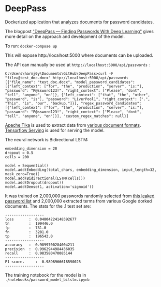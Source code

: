 # DeepPass

Dockerized application that analyzes documents for password candidates.

The blogpost ["DeepPass — Finding Passwords With Deep Learning"](https://posts.specterops.io/deeppass-finding-passwords-with-deep-learning-4d31c534cd00) gives more detail on the approach and development of the model.

To run: `docker-compose up`

This will expose http://localhost:5000 where documents can be uploaded.

The API can manually be used at `http://localhost:5000/api/passwords` :

```
C:\Users\harmj0y\Documents\GitHub\DeepPass>curl -F "file=@test_doc.docx" http://localhost:5000/api/passwords
[{"file_name": "test_doc.docx", "model_password_candidates": [{"left_context": ["for", "the", "production", "server", "is:"], "password": "P@ssword123!", "right_context": ["Please", "dont", "tell", "anyone", "on"]}, {"left_context": ["that", "the", "other", "password", "is"], "password": "LiverPool1", "right_context": [".", "This", "is", "our", "backup."]}], "regex_password_candidates": [{"left_context": ["for", "the", "production", "server", "is:"], "password": "P@ssword123!", "right_context": ["Please", "dont", "tell", "anyone", "on"]}], "custom_regex_matches": null}]
```

[Apache Tika](https://hub.docker.com/r/apache/tika) is used to extract data from [various document formats](https://tika.apache.org/0.9/formats.html). [Tensorflow Serving](https://hub.docker.com/r/tensorflow/serving) is used for serving the model.

The neural network is Bidirectional LSTM:

```
embedding_dimension = 20
dropout = 0.5
cells = 200

model = Sequential()
model.add(Embedding(total_chars, embedding_dimension, input_length=32, mask_zero=True))
model.add(Bidirectional(LSTM(cells)))
model.add(Dropout(dropout))
model.add(Dense(1, activation='sigmoid'))
```

It was trained on 2,000,000 passwords randomly selected from [this leaked password list](https://crackstation.net/files/crackstation-human-only.txt.gz) and 2,000,000 extracted terms from various Google dorked documents. The stats for the .1 test set are:

```
------------------
loss       :  0.04804224148392677
tn         :  199446.0
fp         :  731.0
fn         :  3281.0
tp         :  196542.0
------------------
accuracy   :  0.9899700284004211
precision  :  0.9962944984436035
recall     :  0.983580470085144
------------------
F1 score.     :  0.9898966618590025
------------------
```

The training notebook for the model is in  `./notebooks/password_model_bilstm.ipynb`